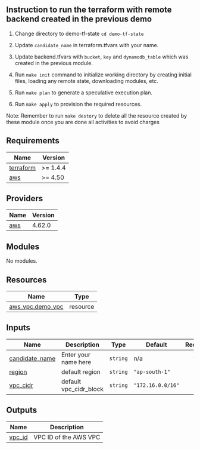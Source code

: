 
## Instruction to run the terraform  with remote backend created in the previous demo

1) Change directory to demo-tf-state `cd demo-tf-state`

2) Update `candidate_name` in terraform.tfvars with your name.

3) Update  backend.tfvars with `bucket`, `key` and `dynamodb_table` which was created in the previous module.

4) Run `make init` command to initialize working directory by creating initial files, loading any remote state, downloading modules, etc.

5) Run `make plan` to generate a speculative execution plan.

6) Run `make apply` to provision the required resources.

Note: Remember to run `make destory` to delete all the resource created by these module once you are done all activities to avoid charges

<!-- BEGIN_TF_DOCS -->
## Requirements

| Name | Version |
|------|---------|
| <a name="requirement_terraform"></a> [terraform](#requirement\_terraform) | >= 1.4.4 |
| <a name="requirement_aws"></a> [aws](#requirement\_aws) | >= 4.50 |

## Providers

| Name | Version |
|------|---------|
| <a name="provider_aws"></a> [aws](#provider\_aws) | 4.62.0 |

## Modules

No modules.

## Resources

| Name | Type |
|------|------|
| [aws_vpc.demo_vpc](https://registry.terraform.io/providers/hashicorp/aws/latest/docs/resources/vpc) | resource |

## Inputs

| Name | Description | Type | Default | Required |
|------|-------------|------|---------|:--------:|
| <a name="input_candidate_name"></a> [candidate\_name](#input\_candidate\_name) | Enter your name here | `string` | n/a | yes |
| <a name="input_region"></a> [region](#input\_region) | default region | `string` | `"ap-south-1"` | no |
| <a name="input_vpc_cidr"></a> [vpc\_cidr](#input\_vpc\_cidr) | default vpc\_cidr\_block | `string` | `"172.16.0.0/16"` | no |

## Outputs

| Name | Description |
|------|-------------|
| <a name="output_vpc_id"></a> [vpc\_id](#output\_vpc\_id) | VPC ID of the AWS VPC |
<!-- END_TF_DOCS -->